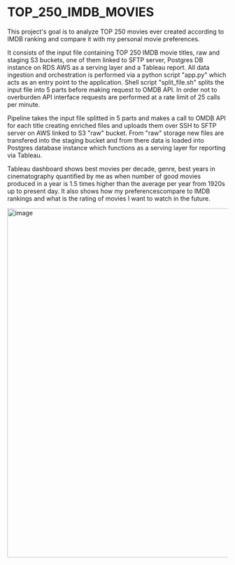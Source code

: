 # TOP_250_IMDB_MOVIES

This project's goal is to analyze TOP 250 movies ever created according to IMDB ranking and compare it with my 
personal movie preferences.

It consists of the input file containing TOP 250 IMDB movie titles, raw and staging S3 buckets, one of them linked to SFTP server, Postgres DB instance on RDS AWS as a serving layer and a Tableau report. 
All data ingestion and orchestration is performed via a python script "app.py" which acts as an entry point to the application. 
Shell script "split_file.sh" splits the input file into 5 parts before making request to OMDB API.
In order not to overburden API interface requests are performed at a rate limit of 25 calls per minute.

Pipeline takes the input file splitted in 5 parts and makes a call to OMDB API for each title 
creating enriched files and uploads them over SSH to SFTP server on AWS linked to S3 "raw" bucket.
From "raw" storage new files are transfered into the staging bucket and from there data is loaded 
into Postgres database instance which functions as a serving layer for reporting via Tableau.

Tableau dashboard shows best movies per decade, genre, best years in cinematography quantified by me as when 
number of good movies produced in a year is 1.5 times higher than the average per year from 1920s up to 
present day. It also shows how my preferencescompare to IMDB rankings and what is the rating of movies I want 
to watch in the future.

<img width="799" alt="image" src="https://github.com/StephanKnox/TOP_250_IMDB_MOVIES/assets/123996543/4f6a9646-1c16-48f8-85bc-bbefcf813f20">




